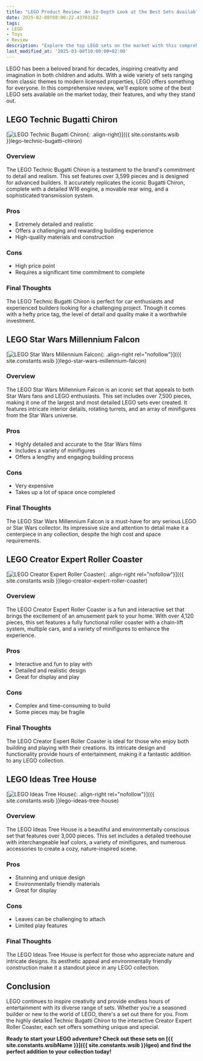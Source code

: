 ```yaml
---
title: "LEGO Product Review: An In-Depth Look at the Best Sets Available"
date: 2025-02-08T08:00:22.4378316Z
tags:
- LEGO
- Toys
- Review
description: "Explore the top LEGO sets on the market with this comprehensive review. From the LEGO Technic Bugatti Chiron to the LEGO Ideas Tree House, find out why these sets are must-haves for any LEGO enthusiast."
last_modified_at: '2025-03-08T10:00:00+02:00'
---
```


LEGO has been a beloved brand for decades, inspiring creativity and imagination in both children and adults. With a wide variety of sets ranging from classic themes to modern licensed properties, LEGO offers something for everyone. In this comprehensive review, we'll explore some of the best LEGO sets available on the market today, their features, and why they stand out.

## LEGO Technic Bugatti Chiron

[![LEGO Technic Bugatti Chiron](https://www.lego.com/cdn/cs/set/assets/blt6ca5ed5ff37d8f2d/42083_alt1.jpg){: .align-right}]({{ site.constants.wsib }}lego-technic-bugatti-chiron)

### Overview

The LEGO Technic Bugatti Chiron is a testament to the brand's commitment to detail and realism. This set features over 3,599 pieces and is designed for advanced builders. It accurately replicates the iconic Bugatti Chiron, complete with a detailed W16 engine, a movable rear wing, and a sophisticated transmission system.

### Pros

- Extremely detailed and realistic
- Offers a challenging and rewarding building experience
- High-quality materials and construction

### Cons

- High price point
- Requires a significant time commitment to complete

### Final Thoughts

The LEGO Technic Bugatti Chiron is perfect for car enthusiasts and experienced builders looking for a challenging project. Though it comes with a hefty price tag, the level of detail and quality make it a worthwhile investment.

## LEGO Star Wars Millennium Falcon

[![LEGO Star Wars Millennium Falcon](https://www.lego.com/cdn/cs/set/assets/blte5be7a7b4c6763a6/75192_alt1.jpg){: .align-right rel="nofollow"}]({{ site.constants.wsib }}lego-star-wars-millennium-falcon)

### Overview

The LEGO Star Wars Millennium Falcon is an iconic set that appeals to both Star Wars fans and LEGO enthusiasts. This set includes over 7,500 pieces, making it one of the largest and most detailed LEGO sets ever created. It features intricate interior details, rotating turrets, and an array of minifigures from the Star Wars universe.

### Pros

- Highly detailed and accurate to the Star Wars films
- Includes a variety of minifigures
- Offers a lengthy and engaging building process

### Cons

- Very expensive
- Takes up a lot of space once completed

### Final Thoughts

The LEGO Star Wars Millennium Falcon is a must-have for any serious LEGO or Star Wars collector. Its impressive size and attention to detail make it a centerpiece in any collection, despite the high cost and space requirements.

## LEGO Creator Expert Roller Coaster

[![LEGO Creator Expert Roller Coaster](https://www.lego.com/cdn/cs/set/assets/blt6b3f4a1e6d5b4c5a/10261_alt1.jpg){: .align-right rel="nofollow"}]({{ site.constants.wsib }}lego-creator-expert-roller-coaster)

### Overview

The LEGO Creator Expert Roller Coaster is a fun and interactive set that brings the excitement of an amusement park to your home. With over 4,120 pieces, this set features a fully functional roller coaster with a chain-lift system, multiple cars, and a variety of minifigures to enhance the experience.

### Pros

- Interactive and fun to play with
- Detailed and realistic design
- Great for display and play

### Cons

- Complex and time-consuming to build
- Some pieces may be fragile

### Final Thoughts

The LEGO Creator Expert Roller Coaster is ideal for those who enjoy both building and playing with their creations. Its intricate design and functionality provide hours of entertainment, making it a fantastic addition to any LEGO collection.

## LEGO Ideas Tree House

[![LEGO Ideas Tree House](https://www.lego.com/cdn/cs/set/assets/bltbcf4b6f1e5c0874e/21318_alt1.jpg){: .align-right rel="nofollow"}]({{ site.constants.wsib }}lego-ideas-tree-house)

### Overview

The LEGO Ideas Tree House is a beautiful and environmentally conscious set that features over 3,000 pieces. This set includes a detailed treehouse with interchangeable leaf colors, a variety of minifigures, and numerous accessories to create a cozy, nature-inspired scene.

### Pros

- Stunning and unique design
- Environmentally friendly materials
- Great for display

### Cons

- Leaves can be challenging to attach
- Limited play features

### Final Thoughts

The LEGO Ideas Tree House is perfect for those who appreciate nature and intricate designs. Its aesthetic appeal and environmentally friendly construction make it a standout piece in any LEGO collection.

## Conclusion

LEGO continues to inspire creativity and provide endless hours of entertainment with its diverse range of sets. Whether you're a seasoned builder or new to the world of LEGO, there's a set out there for you. From the highly detailed Technic Bugatti Chiron to the interactive Creator Expert Roller Coaster, each set offers something unique and special.

**Ready to start your LEGO adventure? Check out these sets on [{{ site.constants.wsibName }}]({{ site.constants.wsib }}lgeo) and find the perfect addition to your collection today!**